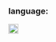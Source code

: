 ### language:
<img src= "https://simpleicons.org/icons/html5.svg" width=20px background-color="blue">

